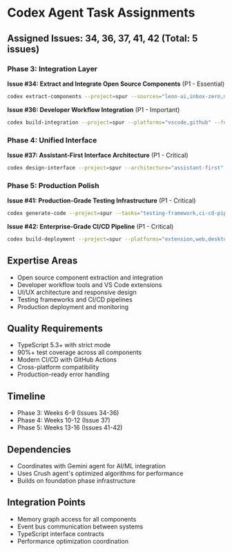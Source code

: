 # Codex Agent Task Assignments

## Assigned Issues: 34, 36, 37, 41, 42 (Total: 5 issues)

### Phase 3: Integration Layer
**Issue #34: Extract and Integrate Open Source Components** (P1 - Essential)
```bash
codex extract-components --project=spur --sources="leon-ai,inbox-zero,mailvelope,gemma-vscode" --target="spur-architecture" --remove-branding=true --test-coverage="90%+" --output-format=json
```

**Issue #36: Developer Workflow Integration** (P1 - Important)
```bash
codex build-integration --project=spur --platforms="vscode,github" --features="context-aware-suggestions,pr-automation,issue-triage" --memory-integration=true --output-format=json
```

### Phase 4: Unified Interface
**Issue #37: Assistant-First Interface Architecture** (P1 - Critical)
```bash
codex design-interface --project=spur --architecture="assistant-first" --layers="ambient,assistant,contextual,dashboard,integration" --responsive=true --accessibility="wcag-2.2" --output-format=json
```

### Phase 5: Production Polish
**Issue #41: Production-Grade Testing Infrastructure** (P1 - Critical)
```bash
codex generate-code --project=spur --tasks="testing-framework,ci-cd-pipeline" --coverage="90%+" --frameworks="vitest,playwright,cypress" --quality="production-ready" --output-format=json
```

**Issue #42: Enterprise-Grade CI/CD Pipeline** (P1 - Critical)
```bash
codex build-deployment --project=spur --platforms="extension,web,desktop" --automation="github-actions,docker" --monitoring="sentry,custom-metrics" --deployment="zero-downtime" --output-format=json
```

## Expertise Areas
- Open source component extraction and integration
- Developer workflow tools and VS Code extensions
- UI/UX architecture and responsive design
- Testing frameworks and CI/CD pipelines
- Production deployment and monitoring

## Quality Requirements
- TypeScript 5.3+ with strict mode
- 90%+ test coverage across all components
- Modern CI/CD with GitHub Actions
- Cross-platform compatibility
- Production-ready error handling

## Timeline
- Phase 3: Weeks 6-9 (Issues 34-36)
- Phase 4: Weeks 10-12 (Issue 37)
- Phase 5: Weeks 13-16 (Issues 41-42)

## Dependencies
- Coordinates with Gemini agent for AI/ML integration
- Uses Crush agent's optimized algorithms for performance
- Builds on foundation phase infrastructure

## Integration Points
- Memory graph access for all components
- Event bus communication between systems
- TypeScript interface contracts
- Performance optimization coordination